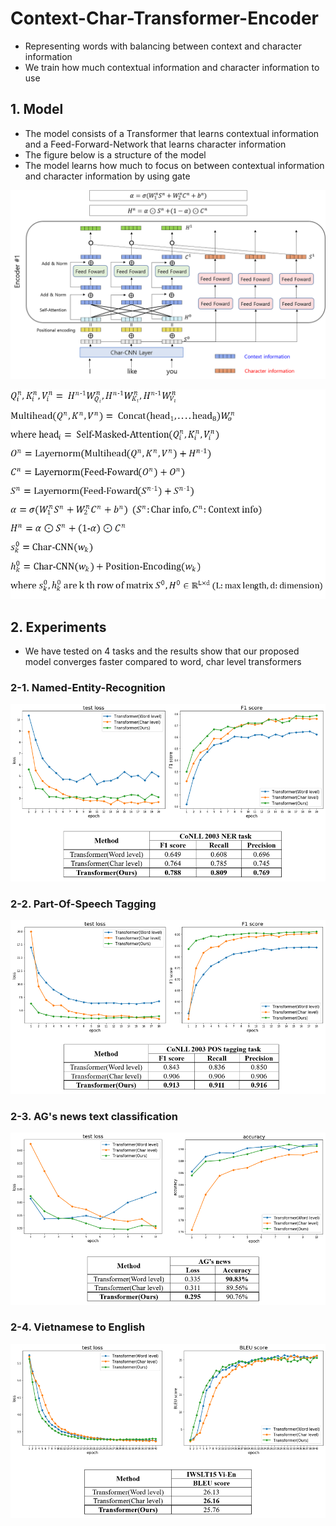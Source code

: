 # Context-Char-Transformer-Encoder
- Representing words with balancing between context and character information
- We train how much contextual information and character information to use
## 1. Model 
- The model consists of a Transformer that learns contextual information and a Feed-Forward-Network that learns character information
- The figure below is a structure of the model
- The model learns how much to focus on between contextual information and character information by using gate

![alt_text](https://github.com/MSWon/Context-Char-Transformer-Encoder/blob/master/images/model.png "Model")

![alt_text](https://github.com/MSWon/Context-Char-Transformer-Encoder/blob/master/images/equation.png "Equation")

## 2. Experiments
- We have tested on 4 tasks and the results show that our proposed model converges faster compared to word, char level transformers
### 2-1. Named-Entity-Recognition 
![alt_text](https://github.com/MSWon/Context-Char-Transformer-Encoder/blob/master/images/ner_task.png "NER")
### 2-2. Part-Of-Speech Tagging
![alt_text](https://github.com/MSWon/Context-Char-Transformer-Encoder/blob/master/images/pos_task.png "POS Tagging")
### 2-3. AG's news text classification
![alt_text](https://github.com/MSWon/Context-Char-Transformer-Encoder/blob/master/images/classification_task.png "Classification")
### 2-4. Vietnamese to English
![alt_text](https://github.com/MSWon/Context-Char-Transformer-Encoder/blob/master/images/translation_task.png "Translation")
